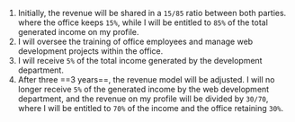 1. Initially, the revenue will be shared in a `15/85` ratio between both parties. where the office keeps `15%`, while I will be entitled to `85%` of the total generated income on my profile.
2. I will oversee the training of office employees and manage web development projects within the office.    
3. I will receive `5%` of the total income generated by the development department.
4. After three ==3 years==, the revenue model will be adjusted. I will no longer receive `5%` of the generated income by the web development department, and the revenue on my profile will be divided by `30/70`, where I will be entitled to `70%` of the income and the office retaining `30%`.
